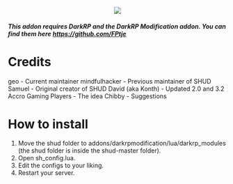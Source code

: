 <p align="center"> <img src="http://i.imgur.com/dGJesJY.png" />

##### This addon requires DarkRP and the DarkRP Modification addon. You can find them here https://github.com/FPtje

# Credits
geo - Current maintainer
mindfulhacker - Previous maintainer of SHUD
Samuel - Original creator of SHUD
David (aka Konth) - Updated 2.0 and 3.2
Accro Gaming Players - The idea
Chibby - Suggestions

# How to install
1. Move the shud folder to addons/darkrpmodification/lua/darkrp_modules (the shud folder is inside the shud-master folder).
2. Open sh_config.lua.
3. Edit the configs to your liking.
4. Restart your server.
